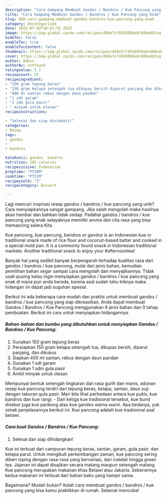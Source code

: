 ```yaml
---
description: "Cara Gampang Membuat Gandos / Bandros / Kue Pancong yang Enak"
title: "Cara Gampang Membuat Gandos / Bandros / Kue Pancong yang Enak"
slug: 960-cara-gampang-membuat-gandos-bandros-kue-pancong-yang-enak
category: Uncategorized
date: 2022-07-02T10:41:55.263Z
image: https://img-global.cpcdn.com/recipes/d69a7cf4918058a9/680x482cq70/gandos-bandros-kue-pancong-foto-resep-utama.jpg
hideToc: false
enableToc: true
enableTocContent: false
thumbnail: https://img-global.cpcdn.com/recipes/d69a7cf4918058a9/680x482cq70/gandos-bandros-kue-pancong-foto-resep-utama.jpg
cover: https://img-global.cpcdn.com/recipes/d69a7cf4918058a9/680x482cq70/gandos-bandros-kue-pancong-foto-resep-utama.jpg
author: Admin
authorAv: notfound
ratingvalue: 3.7
reviewcount: 23
recipeingredient:
- "150 gram tepung beras"
- "150 gram kelapa setengah tua dikupas bersih diparut panjang dan dikukus"
- "400 ml santan rebus dengan daun pandan"
- "1 sdt garam"
- "1 sdm gula pasir"
- " minyak untuk olesan"
recipeinstructions:

- "Selesai dan siap dinikmati!"
categories:
- Resep
tags:
- gandos
- 
- bandros

katakunci: gandos  bandros 
nutrition: 285 calories
recipecuisine: Indonesian
preptime: "PT20M"
cooktime: "PT31M"
recipeyield: "2"
recipecategory: Dessert

---
```





Lagi mencari inspirasi resep gandos / bandros / kue pancong yang unik? Cara menyiapkannya sangat gampang. Jika salah mengolah maka hasilnya akan hambar dan bahkan tidak sedap. Padahal gandos / bandros / kue pancong yang enak selayaknya memiliki aroma dan cita rasa yang bisa memancing selera Kita.





Kue pancong, kue pancung, bandros or gandos is an Indonesian kue or traditional snack made of rice flour and coconut-based batter and cooked in a special mold pan. It is a commonly found snack in Indonesian traditional markets. Another traditional snack to enjoy your #afternoontea!

Banyak hal yang sedikit banyak berpengaruh terhadap kualitas rasa dari gandos / bandros / kue pancong, mulai dari jenis bahan, kemudian pemilihan bahan segar sampai cara mengolah dan menyajikannya. Tidak usah pusing kalau ingin menyiapkan gandos / bandros / kue pancong yang enak di mana pun anda berada, karena asal sudah tahu triknya maka hidangan ini dapat jadi suguhan spesial.






Berikut ini ada beberapa cara mudah dan praktis untuk membuat gandos / bandros / kue pancong yang siap dikreasikan. Anda dapat membuat Gandos / Bandros / Kue Pancong menggunakan 6 jenis bahan dan 0 tahap pembuatan. Berikut ini cara untuk menyiapkan hidangannya.

<!--inarticleads1-->

##### Bahan-bahan dan bumbu yang dibutuhkan untuk menyiapkan Gandos / Bandros / Kue Pancong:

1. Gunakan 150 gram tepung beras
1. Persiapkan 150 gram kelapa setengah tua, dikupas bersih, diparut panjang, dan dikukus
1. Siapkan 400 ml santan, rebus dengan daun pandan
1. Gunakan 1 sdt garam
1. Gunakan 1 sdm gula pasir
1. Ambil  minyak untuk olesan


Mempunyai bentuk setengah lingkaran dan rasa gurih dan manis, adonan resep kue pancong terdiri dari tepung beras, kelapa, santan, daun suji dengan taburan gula pasir. Mari kita lihat perbedaan antara kue pukis, kue bandros dan kue rangi. - Dari ketiga kue tradisional tersebut, kue bund disebut juga kue pankong atau kue gandos warna warni. Apa bedanya, yuk simak penjelasannya berikut ini. Kue pancong adalah kue tradisional asal betawi. 

<!--inarticleads2-->

##### Cara buat Gandos / Bandros / Kue Pancong:


1. Selesai dan siap dihidangkan!

Kue ini terbuat dari campuran tepung beras, santan, garam, gula pasir, dan kelapa parut. Untuk mengikuti perkembangan zaman, kue pancong sering diberi toping dengan rasa-rasa yang bervariasi, dari cokelat hingga green tea. Jajanan ini dapat disajikan secara matang maupun setengah matang. Kue pancong merupakan makanan khas Betawi atau Jakarta. Sebenernya kedua makanan ini terbuat dari bahan baku yang hampir sama. 

Bagaimana? Mudah bukan? Itulah cara membuat gandos / bandros / kue pancong yang bisa kamu praktikkan di rumah. Selamat mencoba!
